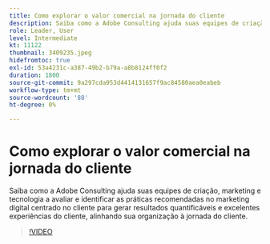 ```yaml
---
title: Como explorar o valor comercial na jornada do cliente
description: Saiba como a Adobe Consulting ajuda suas equipes de criação, marketing e tecnologia a avaliar e identificar as práticas recomendadas no marketing digital centrado no cliente para gerar resultados quantificáveis e excelentes experiências do cliente, alinhando sua organização à jornada do cliente.
role: Leader, User
level: Intermediate
kt: 11122
thumbnail: 3409235.jpeg
hidefromtoc: true
exl-id: 53a4231c-a387-49b2-b79a-a8b8124ff0f2
duration: 1800
source-git-commit: 9a297cda953d4414131657f9ac84580aea0eabeb
workflow-type: tm+mt
source-wordcount: '88'
ht-degree: 0%

---
```


# Como explorar o valor comercial na jornada do cliente

Saiba como a Adobe Consulting ajuda suas equipes de criação, marketing e tecnologia a avaliar e identificar as práticas recomendadas no marketing digital centrado no cliente para gerar resultados quantificáveis e excelentes experiências do cliente, alinhando sua organização à jornada do cliente.

>[!VIDEO](https://video.tv.adobe.com/v/3409235/?quality=12&learn=on)
